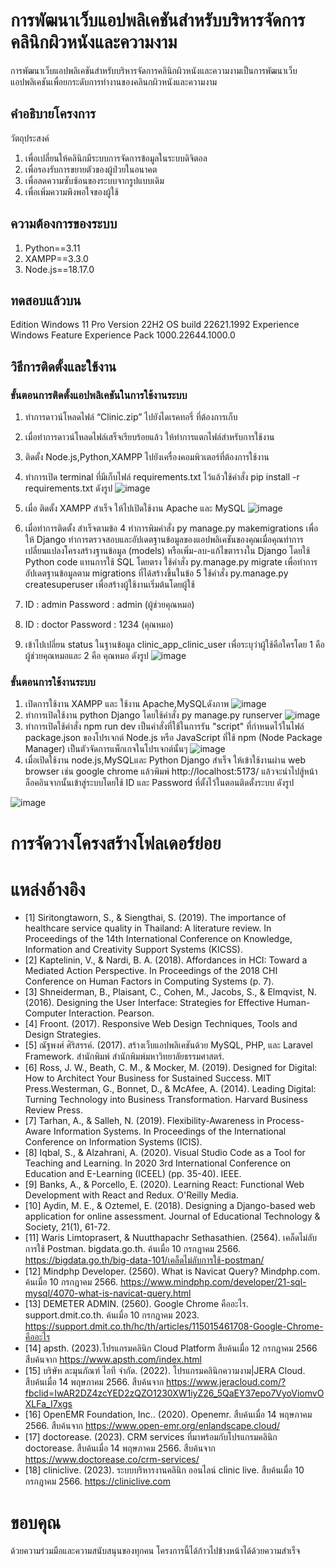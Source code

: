 # การพัฒนาเว็บแอปพลิเคชันสำหรับบริหารจัดการคลินิกผิวหนังและความงาม
การพัฒนาเว็บแอปพลิเคชันสำหรับบริหารจัดการคลินิกผิวหนังและความงามเป็นการพัฒนาเว็บแอปพลิเคชันเพื่อยกระดับการทำงานของคลินกผิวหนังและความงาม
## คำอธิบายโครงการ
วัตถุประสงค์
1. เพื่อเปลี่ยนให้คลินิกมีระบบการจัดการข้อมูลในระบบดิจิตอล
2. เพื่อรองรับการขยายตัวของผู้ป่วยในอนาคต
3. เพื่อลดความซับซ้อนของระบบจากรูปแบบเดิม
4. เพื่อเพิ่มความพึงพอใจของผู้ใช้
## ความต้องการของระบบ
1. Python==3.11
2. XAMPP==3.3.0
3. Node.js==18.17.0
## ทดสอบแล้วบน
Edition	Windows 11 Pro
Version	22H2
OS build	22621.1992
Experience	Windows Feature Experience Pack 1000.22644.1000.0
## วิธีการติดตั้งและใช้งาน
### ขั้นตอนการติดตั้งแอปพลิเคชันในการใช้งานระบบ
1.	ทำการดาวน์โหลดไฟล์ “Clinic.zip” ไปยังไดเรคทอรี่ ที่ต้องการเก็บ
2.	เมื่อทำการดาวน์โหลดไฟล์เสร็จเรียบร้อยแล้ว ให้ทำการแตกไฟล์สำหรับการใช้งาน
3.	ติดตั้ง Node.js,Python,XAMPP ไปยังเครื่องคอมพิวเตอร์ที่ต้องการใช้งาน
4.	ทำการเปิด terminal ที่มีเก็บไฟล์ requirements.txt ไว้แล้วใช้คำสั่ง pip install -r requirements.txt ดังรูป
   ![image](https://cdn.discordapp.com/attachments/938092515884662805/1136908889456132198/image.png)
5.	เมื่อ ติดตั้ง XAMPP สำเร็จ ให้ไปเปิดใช้งาน Apache และ MySQL
   ![image](https://cdn.discordapp.com/attachments/938092515884662805/1136909239001043016/image.png)
7.	เมื่อทำการติดตั้ง สำเร็จตามข้อ 4 ทำการพิมคำสั่ง py manage.py makemigrations เพื่อให้ Django ทำการตรวจสอบและอัปเดตฐานข้อมูลของแอปพลิเคชันของคุณเมื่อคุณทำการเปลี่ยนแปลงโครงสร้างฐานข้อมูล (models) หรือเพิ่ม-ลบ-แก้ไขตารางใน Django โดยใช้ Python code แทนการใช้ SQL โดยตรง
   ใช้คำสั่ง py.manage.py migrate เพื่อทำการอัปเดตฐานข้อมูลตาม migrations ที่ได้สร้างขึ้นในข้อ 5
   ใช้คำสั่ง py.manage.py createsuperuser เพื่อสร้างผู้ใช้งานเริ่มต้นโดยผู้ใช้
    
1. ID : admin Password : admin (ผู้ช่วยคุณหมอ)
2. ID : doctor Password : 1234 (คุณหมอ)
9.	เข้าไปเปลี่ยน status ในฐานข้อมูล clinic_app_clinic_user เพื่อระบุว่าผู้ใช้คือใครโดย 1 คือ ผู้ช่วยคุณหมอและ 2 คือ คุณหมอ ดังรูป
  ![image](https://cdn.discordapp.com/attachments/938092515884662805/1136909461068455976/image.png)
### ขั้นตอนการใช้งานระบบ
1.	เปิดการใช้งาน XAMPP และ ใช้งาน Apache,MySQLดังภาพ
   ![image](https://cdn.discordapp.com/attachments/938092515884662805/1136909828980211763/image.png)
2.	ทำการเปิดใช้งาน python Django โดยใช้คำสั่ง py manage.py runserver
 ![image](https://cdn.discordapp.com/attachments/938092515884662805/1136910424290361464/image.png)
3.	ทำการเปิดใช้คำสั่ง npm run dev เป็นคำสั่งที่ใช้ในการรัน "script" ที่กำหนดไว้ในไฟล์ package.json ของโปรเจกต์ Node.js หรือ JavaScript ที่ใช้ npm (Node Package Manager) เป็นตัวจัดการแพ็กเกจในโปรเจกต์นั้นๆ
 ![image](https://cdn.discordapp.com/attachments/938092515884662805/1136910544348135485/image.png)
4.	เมื่อเปิดใช้งาน node.js,MySQLและ Python Django สำเร็จ ให้เข้าใช้งานผ่าน web browser เช่น google chrome แล้วพิมพ์ http://localhost:5173/ แล้วจะนำไปสู้หน้าล็อคอินจากนั้นเข้าสู่ระบบโดยใช้ ID และ Password ที่ตั้งไว้ในตอนติดตั้งระบบ ดังรูป

![image](https://cdn.discordapp.com/attachments/938092515884662805/1136910634525667338/image.png)
# การจัดวางโครงสร้างโฟลเดอร์ย่อย

# แหล่งอ้างอิง
* [1] Siritongtaworn, S., & Siengthai, S. (2019). The importance of healthcare service quality in Thailand: A literature review. In Proceedings of the 14th International Conference on Knowledge, Information and Creativity Support Systems (KICSS).
* [2] Kaptelinin, V., & Nardi, B. A. (2018). Affordances in HCI: Toward a Mediated Action Perspective. In Proceedings of the 2018 CHI Conference on Human Factors in Computing Systems (p. 7).
* [3] Shneiderman, B., Plaisant, C., Cohen, M., Jacobs, S., & Elmqvist, N. (2016). Designing the User Interface: Strategies for Effective Human-Computer Interaction. Pearson.
* [4] Froont. (2017). Responsive Web Design Techniques, Tools and Design Strategies.
* [5] ณัฐพงศ์ ศิริสรรค์. (2017). สร้างเว็บแอปพลิเคชันด้วย MySQL, PHP, และ Laravel Framework. สำนักพิมพ์ สำนักพิมพ์มหาวิทยาลัยธรรมศาสตร์.
* [6] Ross, J. W., Beath, C. M., & Mocker, M. (2019). Designed for Digital: How to Architect Your Business for Sustained Success. MIT Press.Westerman, G., Bonnet, D., & McAfee, A. (2014). Leading Digital: Turning Technology into Business Transformation. Harvard Business Review Press.
* [7] Tarhan, A., & Salleh, N. (2019). Flexibility-Awareness in Process-Aware Information Systems. In Proceedings of the International Conference on Information Systems (ICIS).
* [8] Iqbal, S., & Alzahrani, A. (2020). Visual Studio Code as a Tool for Teaching and Learning. In 2020 3rd International Conference on Education and E-Learning (ICEEL) (pp. 35-40). IEEE.
* [9] Banks, A., & Porcello, E. (2020). Learning React: Functional Web Development with React and Redux. O'Reilly Media.
* [10] Aydin, M. E., & Oztemel, E. (2018). Designing a Django-based web application for online assessment. Journal of Educational Technology & Society, 21(1), 61-72.
* [11] Waris Limtoprasert, & Nuutthapachr Sethasathien. (2564). เคล็ดไม่ลับการใช้ Postman. bigdata.go.th. ค้นเมื่อ 10 กรกฎาคม 2566. https://bigdata.go.th/big-data-101/เคล็ดไม่ลับการใช้-postman/
* [12] Mindphp Developer. (2560). What is Navicat Query? Mindphp.com. ค้นเมื่อ 10 กรกฎาคม 2566. https://www.mindphp.com/developer/21-sql-mysql/4070-what-is-navicat-query.html
* [13] DEMETER ADMIN. (2560). Google Chrome คืออะไร. support.dmit.co.th. ค้นเมื่อ 10 กรกฎาคม 2023. https://support.dmit.co.th/hc/th/articles/115015461708-Google-Chrome-คืออะไร
* [14] apsth. (2023).โปรแกรมคลินิก Cloud Platform สืบค้นเมื่อ 12 กรกฎาคม 2566 สืบค้นจาก https://www.apsth.com/index.html
* [15] บริษัท ละมุนภัณฑ์ ไอที จำกัด. (2022). โปรแกรมคลินิกความงาม|JERA Cloud. สืบค้นเมื่อ 14 พฤษภาคม 2566. สืบค้นจาก https://www.jeracloud.com/?fbclid=IwAR2DZ4zcYED2zQZO1230XW1iyZ26_5QaEY37epo7VyoViomvOXLFa_I7xgs
* [16] OpenEMR Foundation, Inc.. (2020). Openemr. สืบค้นเมื่อ 14 พฤษภาคม 2566. สืบค้นจาก https://www.open-emr.org/enlandscape.cloud/
* [17] doctorease. (2023). CRM services ที่มาพร้อมกับโปรแกรมคลินิก doctorease. สืบค้นเมื่อ 14 พฤษภาคม 2566. สืบค้นจาก https://www.doctorease.co/crm-services/
* [18] cliniclive. (2023). ระบบบริหารงานคลินิก ออนไลน์ clinic live. สืบค้นเมื่อ 10 กรกฎาคม 2566. https://cliniclive.com

# ขอบคุณ
 ด้วยความร่วมมือและความสนับสนุนของทุกคน โครงการนี้ได้ก้าวไปข้างหน้าได้ด้วยความสำเร็จ
